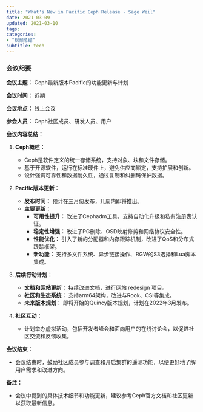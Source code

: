 ```yaml
---
title: "What's New in Pacific Ceph Release - Sage Weil"
date: 2021-03-09
updated: 2021-03-10
tags:
categories:
- "视频总结"
subtitle: tech
---
```



### 会议纪要

**会议主题：** Ceph最新版本Pacific的功能更新与计划

**会议时间：** 近期

**会议地点：** 线上会议

**参会人员：** Ceph社区成员、研发人员、用户

**会议内容总结：**

1. **Ceph概述：**
   - Ceph是软件定义的统一存储系统，支持对象、块和文件存储。
   - 基于开源软件，运行在标准硬件上，避免供应商锁定，支持扩展和创新。
   - 设计强调可靠性和数据耐久性，通过复制和纠删码保护数据。

2. **Pacific版本更新：**
   - **发布时间：** 预计在三月份发布，几周内即将推出。
   - **主要更新：**
     - **可用性提升：** 改进了Cephadm工具，支持自动化升级和私有注册表认证。
     - **稳定性增强：** 改进了PG删除、OSD映射修剪和网络协议安全性。
     - **性能优化：** 引入了新的分配器和内存跟踪机制，改进了QoS和分布式跟踪框架。
     - **新功能：** 支持多文件系统、异步链接操作、RGW的S3选择和Lua脚本集成。

3. **后续行动计划：**
   - **文档和网站更新：** 持续改进文档，进行网站 redesign 项目。
   - **社区和生态系统：** 支持arm64架构，改进与Rook、CSI等集成。
   - **未来版本规划：** 即将开始的Quincy版本规划，计划在2022年3月发布。

4. **社区互动：**
   - 计划举办虚拟活动，包括开发者峰会和面向用户的在线讨论会，以促进社区交流和反馈收集。

**会议结束：**
- 会议结束时，鼓励社区成员参与调查和开启集群的遥测功能，以便更好地了解用户需求和改进方向。

**备注：**
- 会议中提到的具体技术细节和功能更新，建议参考Ceph官方文档和社区更新以获取最新信息。